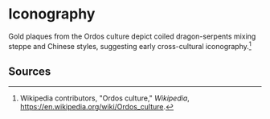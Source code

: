 # Iconography

Gold plaques from the Ordos culture depict coiled dragon-serpents mixing steppe and Chinese styles, suggesting early cross-cultural iconography.[^1]

## Sources
[^1]: Wikipedia contributors, "Ordos culture," *Wikipedia*, <https://en.wikipedia.org/wiki/Ordos_culture>.
